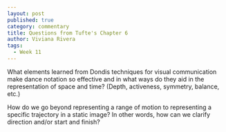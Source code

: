 ```yaml
---
layout: post
published: true
category: commentary
title: Questions from Tufte's Chapter 6
author: Viviana Rivera
tags:
  - Week 11
---
```

What elements learned from Dondis techniques for visual communication make dance notation so effective and in what ways do they aid in the representation of space and time? (Depth, activeness, symmetry, balance, etc.)

How do we go beyond representing a range of motion to representing a specific trajectory in a static image? In other words, how can we clarify direction and/or start and finish?


